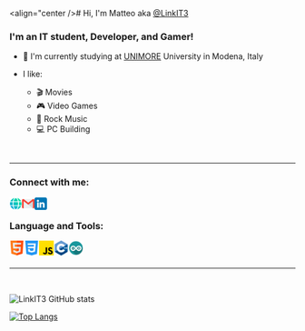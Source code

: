 <align="center /># Hi, I'm Matteo aka [@LinkIT3][githubprofile]

### I'm an IT student, Developer, and Gamer!

- 📖 I'm currently studying at [UNIMORE][unimore] University in Modena, Italy

- I like:
  - 🎬 Movies
  - 🎮 Video Games
  - 🎸 Rock Music
  - 💻 PC Building

<br />

---

### Connect with me:

[<img align="left" alt="Website" width="22px" src="https://github.com/LinkIT3/README_img/blob/main/img/web.png"/>][website]

[<img align="left" alt="Email" width="22px" src="https://github.com/LinkIT3/README_img/blob/main/img/gmail.png"/>][email]

[<img align="left" alt="Linkedin" width="22px" src="https://github.com/LinkIT3/README_img/blob/main/img/linkedin.png"/>][linkedin]

<br />

### Language and Tools:

<img align="left" alt="html" width="26px" src="https://github.com/LinkIT3/README_img/blob/main/img/html.png"/>

<img align="left" alt="css" width="26px" src="https://github.com/LinkIT3/README_img/blob/main/img/css.png"/>

<img align="left" alt="js" width="26px" src="https://github.com/LinkIT3/README_img/blob/main/img/js.png"/>

<img align="left" alt="C++" width="26px" src="https://github.com/LinkIT3/README_img/blob/main/img/c-.png"/>

<img align="left" alt="arduino" width="26px" src="https://github.com/LinkIT3/README_img/blob/main/img/arduino.png"/>

<br />
<br />

---

<br />

![LinkIT3 GitHub stats](https://github-readme-stats.vercel.app/api?username=LinkIT3&show_icons=true&hide_border=true&theme=github_dark)

<!--[![Readme Card](https://github-readme-stats.vercel.app/api/pin/?username=LinkIT3&repo=Regolatore-per-giradischi&show_howner=true)](https://github.com/anuraghazra/github-readme-stats)-->

[![Top Langs](https://github-readme-stats.vercel.app/api/top-langs/?username=LinkIT3&hide_border=true&layout=compact&theme=github_dark)](https://github.com/anuraghazra/github-readme-stats)

[githubprofile]: https://github.com/LinkIT3
[unimore]: https://www.unimore.it
[website]: https://matteocarriera.com
[linkedin]: https://matteocarriera.com
[email]: mailto:matteo2002carriera@gmail.com
